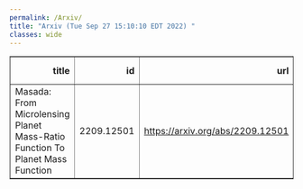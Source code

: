 ```yaml
---
permalink: /Arxiv/
title: "Arxiv (Tue Sep 27 15:10:10 EDT 2022) "
classes: wide
---
```

<table border="1" class="dataframe">
  <thead>
    <tr style="text-align: right;">
      <th>title</th>
      <th>id</th>
      <th>url</th>
      <th>authors</th>
      <th>Local Authors</th>
    </tr>
  </thead>
  <tbody>
    <tr>
      <td>Masada: From Microlensing Planet Mass-Ratio Function To Planet Mass   Function</td>
      <td>2209.12501</td>
      <td><a href="https://arxiv.org/abs/2209.12501" target="_blank">https://arxiv.org/abs/2209.12501</a></td>
      <td>Andrew Gould</td>
      <td>Andrew Gould</td>
    </tr>
  </tbody>
</table>